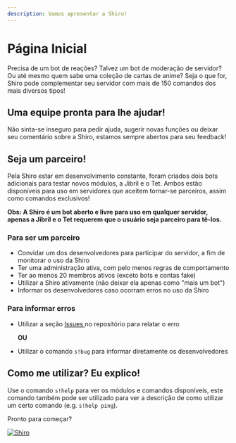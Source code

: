 ```yaml
---
description: Vamos apresentar a Shiro!
---
```


# Página Inicial

Precisa de um bot de reações? Talvez um bot de moderação de servidor? Ou até mesmo quem sabe uma coleção de cartas de anime? Seja o que for, Shiro pode complementar seu servidor com mais de 150 comandos dos mais diversos tipos!

## Uma equipe pronta para lhe ajudar!

Não sinta-se inseguro para pedir ajuda, sugerir novas funções ou deixar seu comentário sobre a Shiro, estamos sempre abertos para seu feedback!

## Seja um parceiro!

Pela Shiro estar em desenvolvimento constante, foram criados dois bots adicionais para testar novos módulos, a Jibril e o Tet. Ambos estão disponíveis para uso em servidores que aceitem tornar-se parceiros, assim como comandos exclusivos!

**Obs: A Shiro é um bot aberto e livre para uso em qualquer servidor, apenas a Jibril e o Tet requerem que o usuário seja parceiro para tê-los.**

### Para ser um parceiro

* Convidar um dos desenvolvedores para participar do servidor, a fim de monitorar o uso da Shiro
* Ter uma administração ativa, com pelo menos regras de comportamento
* Ter ao menos 20 membros ativos \(exceto bots e contas fake\)
* Utilizar a Shiro ativamente \(não deixar ela apenas como "mais um bot"\)
* Informar os desenvolvedores caso ocorram erros no uso da Shiro

### Para informar erros

* Utilizar a seção [Issues ](https://github.com/OtagamerZ/ShiroJBot/issues)no repositório para relatar o erro

  **OU**

* Utilizar o comando `s!bug` para informar diretamente os desenvolvedores

## Como me utilizar? Eu explico!

Use o comando `s!help` para ver os módulos e comandos disponíveis, este comando também pode ser utilizado para ver a descrição de como utilizar um certo comando \(e.g. `s!help ping`\).

Pronto para começar?

 [![Shiro](https://top.gg/api/widget/572413282653306901.svg)](https://top.gg/bot/572413282653306901)

